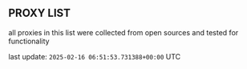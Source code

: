 ## PROXY LIST

all proxies in this list were collected from open sources and tested for functionality

last update: `2025-02-16 06:51:53.731388+00:00` UTC